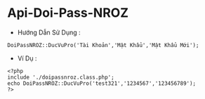 # Api-Doi-Pass-NROZ

 - Hướng Dẫn Sử Dụng :

```
DoiPassNROZ::DucVuPro('Tài Khoản','Mật Khẩu','Mật Khẩu Mới'); 
```

 - Ví Dụ : 
```
<?php
include './doipassnroz.class.php';
echo DoiPassNROZ::DucVuPro('test321','1234567','123456789');
?>
```
